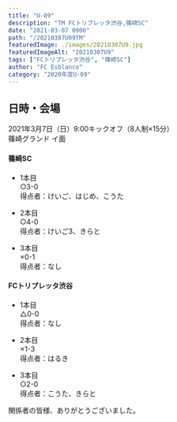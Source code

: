 ```yaml
---
title: "U-09"
description: "TM FCトリプレッタ渋谷,篠崎SC"
date: "2021-03-07 0900"
path: "/20210307U09TM"
featuredImage: ./images/20210307U9.jpg
featuredImageAlt: "20210307U9"
tags: ["FCトリプレッタ渋谷", "篠崎SC"]
author: "FC Esblanco"
category: "2020年度U-09"
---
```


## 日時・会場

2021年3月7日（日）9:00キックオフ（8人制×15分）<br>
篠崎グランド イ面

#### 篠崎SC

* 1本目<br>
○3-0<br>
得点者：けいご、はじめ、こうた

* 2本目<br>
○4-0<br>
得点者：けいご3、きらと

* 3本目<br>
×0-1<br>
得点者：なし

#### FCトリプレッタ渋谷

* 1本目<br>
△0-0<br>
得点者：なし

* 2本目<br>
×1-3<br>
得点者：はるき

* 3本目<br>
○2-0<br>
得点者：こうた、きらと


関係者の皆様、ありがとうございました。

